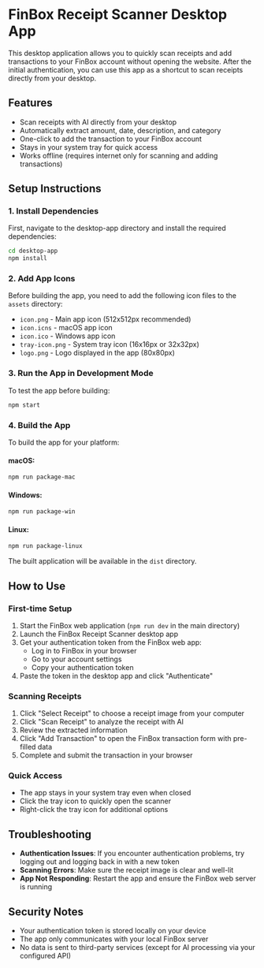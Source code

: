 # FinBox Receipt Scanner Desktop App

This desktop application allows you to quickly scan receipts and add transactions to your FinBox account without opening the website. After the initial authentication, you can use this app as a shortcut to scan receipts directly from your desktop.

## Features

- Scan receipts with AI directly from your desktop
- Automatically extract amount, date, description, and category
- One-click to add the transaction to your FinBox account
- Stays in your system tray for quick access
- Works offline (requires internet only for scanning and adding transactions)

## Setup Instructions

### 1. Install Dependencies

First, navigate to the desktop-app directory and install the required dependencies:

```bash
cd desktop-app
npm install
```

### 2. Add App Icons

Before building the app, you need to add the following icon files to the `assets` directory:

- `icon.png` - Main app icon (512x512px recommended)
- `icon.icns` - macOS app icon
- `icon.ico` - Windows app icon
- `tray-icon.png` - System tray icon (16x16px or 32x32px)
- `logo.png` - Logo displayed in the app (80x80px)

### 3. Run the App in Development Mode

To test the app before building:

```bash
npm start
```

### 4. Build the App

To build the app for your platform:

#### macOS:

```bash
npm run package-mac
```

#### Windows:

```bash
npm run package-win
```

#### Linux:

```bash
npm run package-linux
```

The built application will be available in the `dist` directory.

## How to Use

### First-time Setup

1. Start the FinBox web application (`npm run dev` in the main directory)
2. Launch the FinBox Receipt Scanner desktop app
3. Get your authentication token from the FinBox web app:
   - Log in to FinBox in your browser
   - Go to your account settings
   - Copy your authentication token
4. Paste the token in the desktop app and click "Authenticate"

### Scanning Receipts

1. Click "Select Receipt" to choose a receipt image from your computer
2. Click "Scan Receipt" to analyze the receipt with AI
3. Review the extracted information
4. Click "Add Transaction" to open the FinBox transaction form with pre-filled data
5. Complete and submit the transaction in your browser

### Quick Access

- The app stays in your system tray even when closed
- Click the tray icon to quickly open the scanner
- Right-click the tray icon for additional options

## Troubleshooting

- **Authentication Issues**: If you encounter authentication problems, try logging out and logging back in with a new token
- **Scanning Errors**: Make sure the receipt image is clear and well-lit
- **App Not Responding**: Restart the app and ensure the FinBox web server is running

## Security Notes

- Your authentication token is stored locally on your device
- The app only communicates with your local FinBox server
- No data is sent to third-party services (except for AI processing via your configured API)
